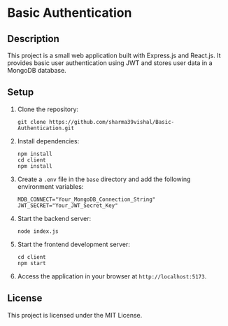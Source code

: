 # Basic Authentication

## Description
This project is a small web application built with Express.js and React.js. It provides basic user authentication using JWT and stores user data in a MongoDB database.

## Setup
1. Clone the repository:

   ```
   git clone https://github.com/sharma39vishal/Basic-Authentication.git
   ```

2. Install dependencies:

   ```
   npm install
   cd client
   npm install
   ```

3. Create a `.env` file in the `base` directory and add the following environment variables:

   ```
   MDB_CONNECT="Your_MongoDB_Connection_String"
   JWT_SECRET="Your_JWT_Secret_Key"
   ```

4. Start the backend server:

   ```
   node index.js
   ```

5. Start the frontend development server:

   ```
   cd client
   npm start
   ```

6. Access the application in your browser at `http://localhost:5173`.

## License
This project is licensed under the MIT License.